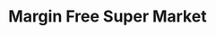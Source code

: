---
title: "Margin Free Super Market"
url: /sreevaraham/margin-free-super-market/
shop: Supermarkt
---